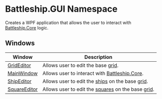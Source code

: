 # Battleship.GUI Namespace

Creates a WPF application that allows the user to interact with [Battleship.Core](../Battleship.Core/Battleship.Core.md) logic.

## Windows

| Window | Description |
| ------ | ----------- |
| [GridEditor](GridEditor/GridEditor.md) | Allows user to edit the base [grid](../Battleship.Core/Grid/Grid.md). |
| [MainWindow](MainWindow/MainWindow.md) | Allows user to interact with [Battleship.Core](../Battleship.Core/Battleship.Core.md). |
| [ShipEditor](ShipEditor/ShipEditor.md) | Allows user to edit the [ships](../Battleship.Core/Ship/Ship.md) on the base [grid](../Battleship.Core/Grid/Grid.md). |
| [SquareEditor](SquareEditor/SquareEditor.md) | Allows user to edit the [squares](../Battleship.Core/Square/Square.md) on the base [grid](../Battleship.Core/Grid/Grid.md). |
